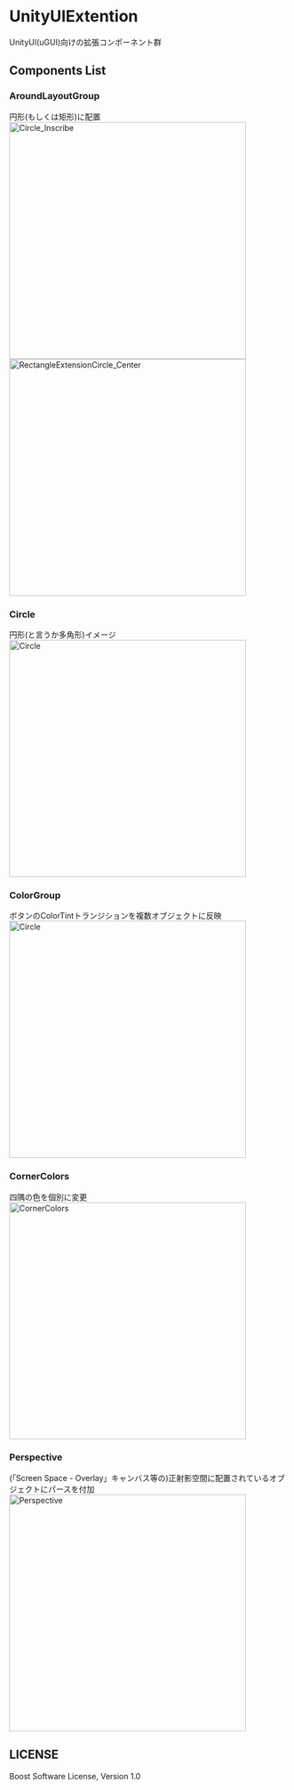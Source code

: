 # UnityUIExtention
UnityUI(uGUI)向けの拡張コンポーネント群



## Components List

### AroundLayoutGroup
円形(もしくは矩形)に配置  
<img alt="Circle_Inscribe" src="https://raw.githubusercontent.com/eral/UnityUIExtention/master/Assets/UIExtention/Common/Documents/AroundLayoutGroup_Circle_Inscribe.png" width="426">
<img alt="RectangleExtensionCircle_Center" src="https://raw.githubusercontent.com/eral/UnityUIExtention/master/Assets/UIExtention/Common/Documents/AroundLayoutGroup_RectangleExtensionCircle_Center.png" width="426">

### Circle
円形(と言うか多角形)イメージ
<img alt="Circle" src="https://raw.githubusercontent.com/eral/UnityUIExtention/master/Assets/UIExtention/Common/Documents/Circle.png" width="426">

### ColorGroup
ボタンのColorTintトランジションを複数オブジェクトに反映
<img alt="Circle" src="https://raw.githubusercontent.com/eral/UnityUIExtention/master/Assets/UIExtention/Common/Documents/ColorGroup.gif" width="426">

### CornerColors
四隅の色を個別に変更
<img alt="CornerColors" src="https://raw.githubusercontent.com/eral/UnityUIExtention/master/Assets/UIExtention/Common/Documents/CornerColors.png" width="426">

### Perspective
(「Screen Space - Overlay」キャンバス等の)正射影空間に配置されているオブジェクトにパースを付加
<img alt="Perspective" src="https://raw.githubusercontent.com/eral/UnityUIExtention/master/Assets/UIExtention/Common/Documents/Perspective.png" width="426">



## LICENSE
Boost Software License, Version 1.0
